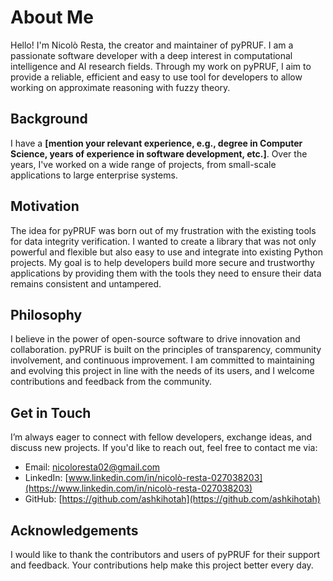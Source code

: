 # About Me

Hello! I'm Nicolò Resta, the creator and maintainer of pyPRUF. I am a passionate software developer with a deep interest in computational intelligence and AI research fields. Through my work on pyPRUF, I aim to provide a reliable, efficient and easy to use tool for developers to allow working on approximate reasoning with fuzzy theory.

## Background

I have a __[mention your relevant experience, e.g., degree in Computer Science, years of experience in software development, etc.]__. Over the years, I've worked on a wide range of projects, from small-scale applications to large enterprise systems. 

## Motivation

The idea for pyPRUF was born out of my frustration with the existing tools for data integrity verification. I wanted to create a library that was not only powerful and flexible but also easy to use and integrate into existing Python projects. My goal is to help developers build more secure and trustworthy applications by providing them with the tools they need to ensure their data remains consistent and untampered.

## Philosophy

I believe in the power of open-source software to drive innovation and collaboration. pyPRUF is built on the principles of transparency, community involvement, and continuous improvement. I am committed to maintaining and evolving this project in line with the needs of its users, and I welcome contributions and feedback from the community.

## Get in Touch

I’m always eager to connect with fellow developers, exchange ideas, and discuss new projects. If you'd like to reach out, feel free to contact me via:

- Email: nicoloresta02@gmail.com
- LinkedIn: [www.linkedin.com/in/nicolò-resta-027038203](https://www.linkedin.com/in/nicolò-resta-027038203)
- GitHub: [https://github.com/ashkihotah](https://github.com/ashkihotah)

## Acknowledgements

I would like to thank the contributors and users of pyPRUF for their support and feedback. Your contributions help make this project better every day.